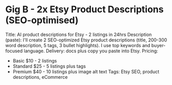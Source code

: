 # Gig B - 2x Etsy Product Descriptions (SEO-optimised)
Title: AI product descriptions for Etsy - 2 listings in 24hrs
Description (paste):
I'll create 2 SEO-optimized Etsy product descriptions (title, 200-300 word description, 5 tags, 3 bullet highlights). I use top keywords and buyer-focused language. Delivery: docs plus copy you paste into Etsy.
Pricing:
- Basic $10 - 2 listings
- Standard $25 - 5 listings plus tags
- Premium $40 - 10 listings plus image alt text
Tags: Etsy SEO, product descriptions, eCommerce
